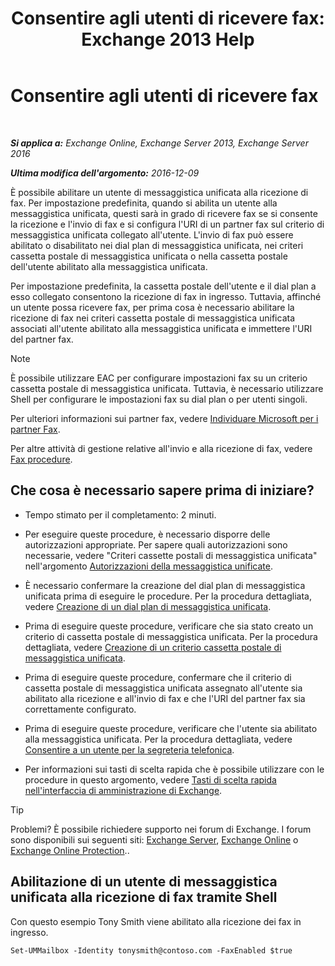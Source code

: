 ﻿---
title: 'Consentire agli utenti di ricevere fax: Exchange 2013 Help'
TOCTitle: Consentire agli utenti di ricevere fax
ms:assetid: a0505001-aac0-41ef-824f-76e5e56d7675
ms:mtpsurl: https://technet.microsoft.com/it-it/library/Bb201712(v=EXCHG.150)
ms:contentKeyID: 52057308
ms.date: 05/22/2018
mtps_version: v=EXCHG.150
ms.translationtype: MT
---

# Consentire agli utenti di ricevere fax

 

_**Si applica a:** Exchange Online, Exchange Server 2013, Exchange Server 2016_

_**Ultima modifica dell'argomento:** 2016-12-09_

È possibile abilitare un utente di messaggistica unificata alla ricezione di fax. Per impostazione predefinita, quando si abilita un utente alla messaggistica unificata, questi sarà in grado di ricevere fax se si consente la ricezione e l'invio di fax e si configura l'URI di un partner fax sul criterio di messaggistica unificata collegato all'utente. L'invio di fax può essere abilitato o disabilitato nei dial plan di messaggistica unificata, nei criteri cassetta postale di messaggistica unificata o nella cassetta postale dell'utente abilitato alla messaggistica unificata.

Per impostazione predefinita, la cassetta postale dell'utente e il dial plan a esso collegato consentono la ricezione di fax in ingresso. Tuttavia, affinché un utente possa ricevere fax, per prima cosa è necessario abilitare la ricezione di fax nei criteri cassetta postale di messaggistica unificata associati all'utente abilitato alla messaggistica unificata e immettere l'URI del partner fax.


> [!NOTE]
> È possibile utilizzare EAC per configurare impostazioni fax su un criterio cassetta postale di messaggistica unificata. Tuttavia, è necessario utilizzare Shell per configurare le impostazioni fax su dial plan o per utenti singoli.



Per ulteriori informazioni sui partner fax, vedere [Individuare Microsoft per i partner Fax](https://go.microsoft.com/fwlink/?linkid=190238).

Per altre attività di gestione relative all'invio e alla ricezione di fax, vedere [Fax procedure](faxing-procedures-exchange-2013-help.md).

## Che cosa è necessario sapere prima di iniziare?

  - Tempo stimato per il completamento: 2 minuti.

  - Per eseguire queste procedure, è necessario disporre delle autorizzazioni appropriate. Per sapere quali autorizzazioni sono necessarie, vedere "Criteri cassette postali di messaggistica unificata" nell'argomento [Autorizzazioni della messaggistica unificate](unified-messaging-permissions-exchange-2013-help.md).

  - È necessario confermare la creazione del dial plan di messaggistica unificata prima di eseguire le procedure. Per la procedura dettagliata, vedere [Creazione di un dial plan di messaggistica unificata](create-a-um-dial-plan-exchange-2013-help.md).

  - Prima di eseguire queste procedure, verificare che sia stato creato un criterio di cassetta postale di messaggistica unificata. Per la procedura dettagliata, vedere [Creazione di un criterio cassetta postale di messaggistica unificata](create-a-um-mailbox-policy-exchange-2013-help.md).

  - Prima di eseguire queste procedure, confermare che il criterio di cassetta postale di messaggistica unificata assegnato all'utente sia abilitato alla ricezione e all'invio di fax e che l'URI del partner fax sia correttamente configurato.

  - Prima di eseguire queste procedure, verificare che l'utente sia abilitato alla messaggistica unificata. Per la procedura dettagliata, vedere [Consentire a un utente per la segreteria telefonica](enable-a-user-for-voice-mail-exchange-2013-help.md).

  - Per informazioni sui tasti di scelta rapida che è possibile utilizzare con le procedure in questo argomento, vedere [Tasti di scelta rapida nell'interfaccia di amministrazione di Exchange](keyboard-shortcuts-in-the-exchange-admin-center-exchange-online-protection-help.md).


> [!TIP]
> Problemi? È possibile richiedere supporto nei forum di Exchange. I forum sono disponibili sui seguenti siti: <A href="https://go.microsoft.com/fwlink/p/?linkid=60612">Exchange Server</A>, <A href="https://go.microsoft.com/fwlink/p/?linkid=267542">Exchange Online</A> o <A href="https://go.microsoft.com/fwlink/p/?linkid=285351">Exchange Online Protection</A>..



## Abilitazione di un utente di messaggistica unificata alla ricezione di fax tramite Shell

Con questo esempio Tony Smith viene abilitato alla ricezione dei fax in ingresso.

    Set-UMMailbox -Identity tonysmith@contoso.com -FaxEnabled $true

